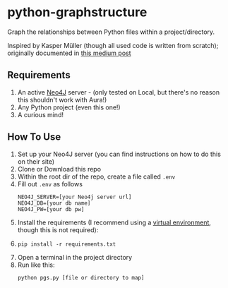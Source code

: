 # python-graphstructure
Graph the relationships between Python files within a project/directory.

Inspired by Kasper Müller (though all used code is written from scratch); originally documented in [this medium post](https://towardsdatascience.com/building-a-map-of-your-python-project-using-graph-technology-visualize-your-code-6764e81f3500)

## Requirements
1. An active [Neo4J](https://neo4j.com/) server - (only tested on Local, but there's no reason this shouldn't work with Aura!)
2. Any Python project (even this one!)
3. A curious mind!

## How To Use
1. Set up your Neo4J server (you can find instructions on how to do this on their site)
2. Clone or Download this repo
3. Within the root dir of the repo, create a file called `.env`
4. Fill out `.env` as follows
    ```
    NEO4J_SERVER=[your Neo4j server url]
    NEO4J_DB=[your db name]
    NEO4J_PW=[your db pw]
    ```
5. Install the requirements (I recommend using a [virtual environment](https://docs.python.org/3/library/venv.html), though this is not required):
6. ```
   pip install -r requirements.txt
   ```
7. Open a terminal in the project directory
8. Run like this:
    ```
    python pgs.py [file or directory to map]
    ```